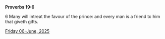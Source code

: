 **Proverbs 19:6**

6 Many will intreat the favour of the prince: and every man is a friend to him that giveth gifts.

[Friday 06-June, 2025](https://getbible.life/kjv/Proverbs/19/6)
